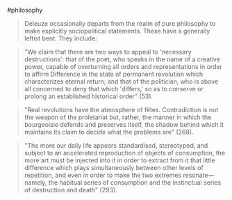 #philosophy

> Deleuze occasionally departs from the realm of pure philosophy to make explicitly sociopolitical statements. These have a generally leftist bent. They include:

> "We claim that there are two ways to appeal to 'necessary destructions': that of the poet, who speaks in the name of a creative power, capable of overturning all orders and representations in order to affirm Difference in the state of permanent revolution which characterizes eternal return; and that of the politician, who is above all concerned to deny that which 'differs,' so as to conserve or prolong an established historical order" (53).

> "Real revolutions have the atmosphere of fêtes. Contradiction is not the weapon of the proletariat but, rather, the manner in which the bourgeoisie defends and preserves itself, the shadow behind which it maintains its claim to decide what the problems are" (268).

> "The more our daily life appears standardised, stereotyped, and subject to an accelerated reproduction of objects of consumption, the more art must be injected into it in order to extract from it that little difference which plays simultaneously between other levels of repetition, and even in order to make the two extremes resonate—namely, the habitual series of consumption and the instinctual series of destruction and death" (293).